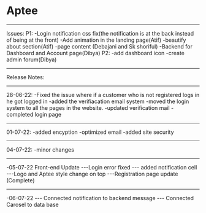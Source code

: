 # Aptee
**********************************************************************************************************
Issues:
P1:
-Login notification css fix(the notification is at the back instead of being at the front)
-Add animation in the landing page(Atif)
-beautify about section(Atif)
-page content (Debajani and Sk shoriful)
-Backend for Dashboard and Account page(Dibya)
P2:
-add dashboard icon
-create admin forum(Dibya)

**********************************************************************************************************
Release Notes:

****************************************************
28-06-22: 
-Fixed the issue where if a customer who is not registered logs in he got logged in
-added the verifiacation email system
-moved the login system to all the pages in the website.
-updated verification mail
-completed login page

****************************************************
01-07-22:
-added encyption
-optimized email
-added site security

****************************************************
04-07-22:
-minor changes

****************************************************
-05-07-22
Front-end Update
---Login error fixed
--- added notification cell
---Logo and Aptee style change on top
---Registration page update (Complete)

****************************************************
-06-07-22
--- Connected notification to backend message
--- Connected Carosel to data base


